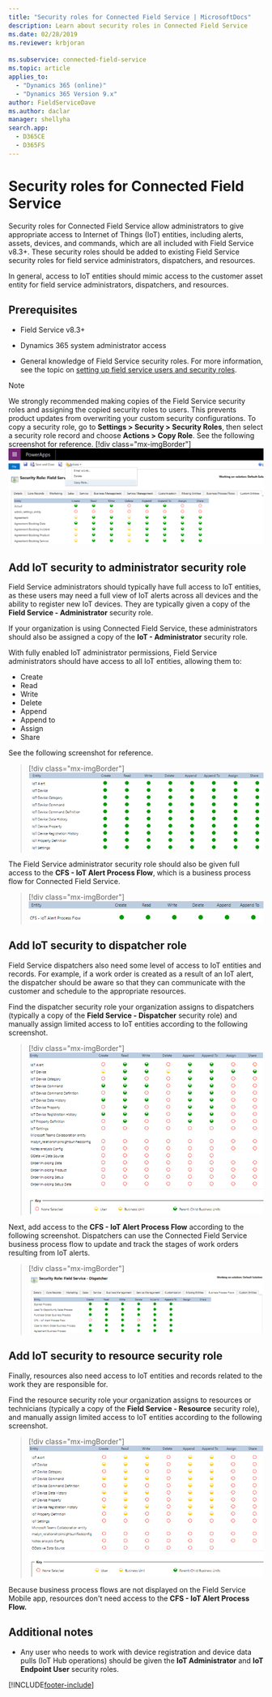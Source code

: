 ```yaml
---
title: "Security roles for Connected Field Service | MicrosoftDocs"
description: Learn about security roles in Connected Field Service
ms.date: 02/28/2019
ms.reviewer: krbjoran

ms.subservice: connected-field-service
ms.topic: article
applies_to: 
  - "Dynamics 365 (online)"
  - "Dynamics 365 Version 9.x"
author: FieldServiceDave
ms.author: daclar
manager: shellyha
search.app: 
  - D365CE
  - D365FS
---
```


# Security roles for Connected Field Service

Security roles for Connected Field Service allow administrators to give appropriate access to Internet of Things (IoT) entities, including alerts, assets, devices, and commands, which are all included with Field Service v8.3+. These security roles should be added to existing Field Service security roles for field service administrators, dispatchers, and resources. 

In general, access to IoT entities should mimic access to the customer asset entity for field service administrators, dispatchers, and resources.

## Prerequisites

- Field Service v8.3+

- Dynamics 365 system administrator access

- General knowledge of Field Service security roles. For more information, see the topic on [setting up field service users and security roles](view-user-accounts-security-roles.md).

> [!Note]
> We strongly recommended making copies of the Field Service security roles and assigning the copied security roles to users. This prevents product updates from overwriting your custom security configurations. To copy a security role, go to **Settings > Security > Security Roles**, then select a security role record and choose **Actions > Copy Role**. See the following screenshot for reference.
> [!div class="mx-imgBorder"]
> ![Screenshot of copying a security role.](media/admin-security-role-copy.png)




## Add IoT security to administrator security role

Field Service administrators should typically have full access to IoT entities, as these users may need a full view of IoT alerts across all devices and the ability to register new IoT devices. They are typically given a copy of the **Field Service - Administrator** security role. 

If your organization is using Connected Field Service, these administrators should also be assigned a copy of the **IoT - Administrator** security role.

With fully enabled IoT administrator permissions, Field Service administrators should have access to all IoT entities, allowing them to: 

- Create
- Read
- Write
- Delete
- Append
- Append to
- Assign
- Share

See the following screenshot for reference.

> [!div class="mx-imgBorder"]
> ![Screenshot of all the IoT entities that Field Service administrators should have access to.](media/cfs-security-role-administrator.png)

The Field Service administrator security role should also be given full access to the **CFS - IoT Alert Process Flow**, which is a business process flow for Connected Field Service. 

> [!div class="mx-imgBorder"]
> ![Screenshot of the CFS - IoT Alert Process Flow window with all of the IoT entities selected.](media/cfs-security-role-administrator-bpf.png)

## Add IoT security to dispatcher role

Field Service dispatchers also need some level of access to IoT entities and records. For example, if a work order is created as a result of an IoT alert, the dispatcher should be aware so that they can communicate with the customer and schedule to the appropriate resources.

Find the dispatcher security role your organization assigns to dispatchers (typically a copy of the **Field Service - Dispatcher** security role) and manually assign limited access to IoT entities according to the following screenshot.

> [!div class="mx-imgBorder"]
> ![Screenshot of enabled permissions for the dispatcher.](media/cfs-security-role-dispatcher.png)

Next, add access to the **CFS - IoT Alert Process Flow** according to the following screenshot. Dispatchers can use the Connected Field Service business process flow to update and track the stages of work orders resulting from IoT alerts.

> [!div class="mx-imgBorder"]
> ![Screenshot of the Security Role: Field Service - Dispatcher window showing the corresponding IoT entities selected.](media/cfs-security-role-dispatcher-bpf.png)

## Add IoT security to resource security role

Finally, resources also need access to IoT entities and records related to the work they are responsible for.

Find the resource security role your organization assigns to resources or technicians (typically a copy of the **Field Service - Resource** security role), and manually assign limited access to IoT entities according to the following screenshot.

> [!div class="mx-imgBorder"]
> ![Screenshot of the field service resource permissions.](media/cfs-security-role-resource.png)

Because business process flows are not displayed on the Field Service Mobile app, resources don't need access to the **CFS - IoT Alert Process Flow.**


## Additional notes

- Any user who needs to work with device registration and device data pulls (IoT Hub operations) should be given the **IoT Administrator** and **IoT Endpoint User** security roles.


[!INCLUDE[footer-include](../includes/footer-banner.md)]
